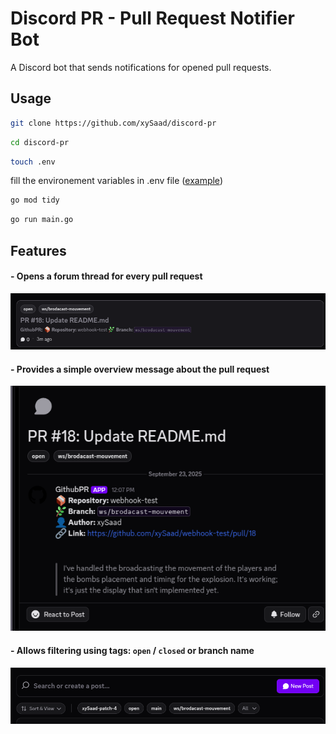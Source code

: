 # Discord PR - Pull Request Notifier Bot

A Discord bot that sends notifications for opened pull requests.

## Usage

```bash
git clone https://github.com/xySaad/discord-pr
```

```bash
cd discord-pr
```

```bash
touch .env
```

fill the environement variables in .env file ([example](.example.env))

```bash
go mod tidy
```

```bash
go run main.go
```

## Features

#### - Opens a forum thread for every pull request

![Bot Screenshot](images/thread_overview.png)

#### - Provides a simple overview message about the pull request

![Bot Screenshot](images/pr_overview.png)

#### - Allows filtering using tags: `open` / `closed` or branch name

![Bot Screenshot](images/filter_by_tag.png)
